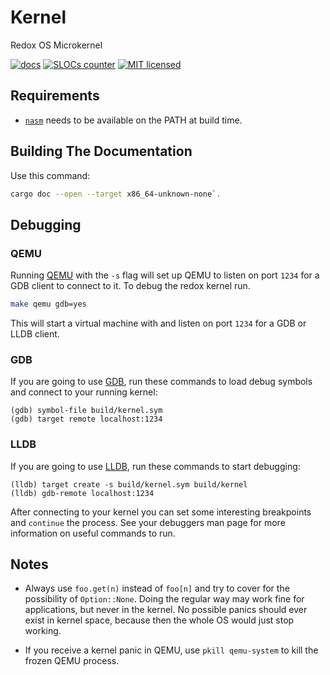 # Kernel

Redox OS Microkernel

[![docs](https://img.shields.io/badge/docs-master-blue.svg)](https://docs.rs/redox_syscall/latest/syscall/)
[![SLOCs counter](https://tokei.rs/b1/github/redox-os/kernel?category=code)](https://github.com/XAMPPRocky/tokei)
[![MIT licensed](https://img.shields.io/badge/license-MIT-blue.svg)](./LICENSE)

## Requirements

* [`nasm`](https://nasm.us/) needs to be available on the PATH at build time.

## Building The Documentation

Use this command:

```sh
cargo doc --open --target x86_64-unknown-none`.
```

## Debugging

### QEMU

Running [QEMU](https://www.qemu.org) with the `-s` flag will set up QEMU to listen on port `1234` for a GDB client to connect to it. To debug the redox kernel run.

```sh
make qemu gdb=yes
```

This will start a virtual machine with and listen on port `1234` for a GDB or LLDB client.

### GDB

If you are going to use [GDB](https://www.gnu.org/software/gdb/), run these commands to load debug symbols and connect to your running kernel:

```
(gdb) symbol-file build/kernel.sym
(gdb) target remote localhost:1234
```

### LLDB

If you are going to use [LLDB](https://lldb.llvm.org/), run these commands to start debugging:

```
(lldb) target create -s build/kernel.sym build/kernel
(lldb) gdb-remote localhost:1234
```

After connecting to your kernel you can set some interesting breakpoints and `continue`
the process. See your debuggers man page for more information on useful commands to run.

## Notes

- Always use `foo.get(n)` instead of `foo[n]` and try to cover for the possibility of `Option::None`. Doing the regular way may work fine for applications, but never in the kernel. No possible panics should ever exist in kernel space, because then the whole OS would just stop working.

- If you receive a kernel panic in QEMU, use `pkill qemu-system` to kill the frozen QEMU process.

